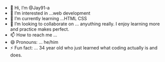 - 👋 Hi, I’m @Jay91-a
- 👀 I’m interested in ...web development 
- 🌱 I’m currently learning ...HTML CSS
- 💞️ I’m looking to collaborate on ... anyuthing really. I enjoy learning more and practice makes perfect.
- 📫 How to reach me ...
- 😄 Pronouns: ... he/him
- ⚡ Fun fact: ... 34 year old who just learned what coding actually is and does.

<!---
Jay91-a/Jay91-a is a ✨ special ✨ repository because its `README.md` (this file) appears on your GitHub profile.
You can click the Preview link to take a look at your changes.
--->

